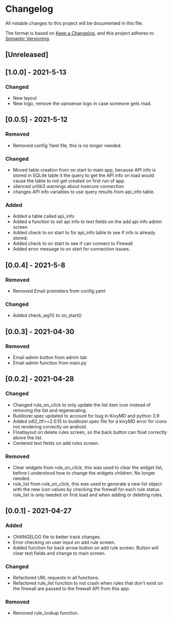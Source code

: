 # Changelog
All notable changes to this project will be documented in this file.

The format is based on [Keep a Changelog](https://keepachangelog.com/en/1.0.0/),
and this project adheres to [Semantic Versioning](https://semver.org/spec/v2.0.0.html).

## [Unreleased]

## [1.0.0] - 2021-5-13
### Changed 
- New layout
- New logo, remove the opnsense logo in case someone gets mad.


## [0.0.5] - 2021-5-12
### Removed
- Removed config Yaml file, this is no longer needed.

### Changed
- Moved table creation from on start to main app, because API info is stored in SQLite table it the query to get the API info on load would cause the table to not get created on first run of app.
- silenced urllib3 warnings about insecure connection
- changes API info variables to use query results from api_info table.

### Added
- Added a table called api_info 
- Added a function to set api info to text fields on the add api info admin screen
- Added check to on start to for api_info table to see if info is already stored.
- Added check to on start to see if can connect to Firewall 
- Added error message to on start for connection issues.
 

## [0.0.4] - 2021-5-8
### Removed
- Removed Email prameters from config.yaml

### Changed
- Added check_wg1() to on_start()

## [0.0.3] - 2021-04-30
### Removed
- Email admin button from admin tab
- Email admin function from main.py

## [0.0.2] - 2021-04-28
### Changed
- Changed rule_on_click to only update the list item icon instead of removing the list and regenerating.
- Buildozer.spec updated to account for bug in KivyMD and python 3.9
- Added sdl2_ttf==2.0.15 to buidlozer.spec file for a kivyMD error for icons not rendering correctly on android.
- Floatlayout on delete rules screen, so the back button can float correctly above the list.
- Centered text fields on add rules screen.

### Removed
- Clear widgets from rule_on_click, this was used to clear the widget list, before I understood how to change the widgets children. No longer needed.
- rule_list from rule_on_click, this was used to generate a new list object with the new icon values by checking the firewall for each rule status. rule_list is only needed on first load and when adding or deleting rules.
 
## [0.0.1] - 2021-04-27
### Added
- CHANGELOG file to better track changes.
- Error checking on user input on add rule screen.
- Added function for back arrow button on add rule screen. Button will clear text fields and change to main screen.

### Changed
- Refactored URL requests in all functions.
- Refactored rule_list function to not crash when rules that don't exist on the firewall are passed to the firewall API from this app.

### Removed
- Removed rule_lookup function.
